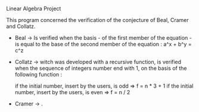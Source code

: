 Linear Algebra Project


This program concerned the verification of the conjecture of Beal, Cramer and Collatz.

 * Beal -> Is verified when the basis - of the first member of the equation - is equal to the base of the second member of the equation  :
            a^x + b^y = c^z
            
* Collatz -> witch was developed with a recursive function, is verified when the sequence of integers number end with 1, on the basis of the following function : 

  if the initial number, insert by the users, is odd => f = n * 3 + 1
  if the initial number, insert by the users, is even => f = n / 2

* Cramer -> .
